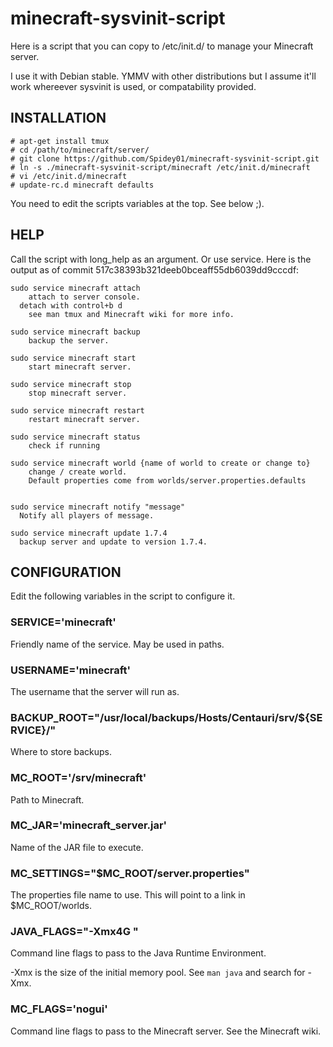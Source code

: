 minecraft-sysvinit-script
=========================

Here is a script that you can copy to /etc/init.d/ to manage your Minecraft server.

I use it with Debian stable. YMMV with other distributions but I assume it'll work whereever sysvinit is used, or compatability provided.


INSTALLATION
------------

    # apt-get install tmux
    # cd /path/to/minecraft/server/
    # git clone https://github.com/Spidey01/minecraft-sysvinit-script.git
    # ln -s ./minecraft-sysvinit-script/minecraft /etc/init.d/minecraft
    # vi /etc/init.d/minecraft
    # update-rc.d minecraft defaults

You need to edit the scripts variables at the top. See below ;).


HELP
----

Call the script with long\_help as an argument. Or  use service. Here is the output as of commit 517c38393b321deeb0bceaff55db6039dd9cccdf:

    sudo service minecraft attach
        attach to server console.
      detach with control+b d
        see man tmux and Minecraft wiki for more info.

    sudo service minecraft backup
        backup the server.

    sudo service minecraft start
        start minecraft server.

    sudo service minecraft stop
        stop minecraft server.

    sudo service minecraft restart
        restart minecraft server.

    sudo service minecraft status
        check if running

    sudo service minecraft world {name of world to create or change to}
        change / create world.
        Default properties come from worlds/server.properties.defaults


    sudo service minecraft notify "message"
      Notify all players of message.

    sudo service minecraft update 1.7.4
      backup server and update to version 1.7.4.


CONFIGURATION
-------------

Edit the following variables in the script to configure it.


### SERVICE='minecraft'

Friendly name of the service. May be used in paths.


### USERNAME='minecraft'

The username that the server will run as.


### BACKUP\_ROOT="/usr/local/backups/Hosts/Centauri/srv/${SERVICE}/"

Where to store backups.


### MC\_ROOT='/srv/minecraft'

Path to Minecraft.


### MC\_JAR='minecraft\_server.jar'

Name of the JAR file to execute.


### MC\_SETTINGS="$MC\_ROOT/server.properties"


The properties file name to use. This will point to a link in $MC\_ROOT/worlds.


### JAVA\_FLAGS="-Xmx4G "


Command line flags to pass to the Java Runtime Environment.

-Xmx is the size of the initial memory pool. See `man java` and search for -Xmx.

### MC\_FLAGS='nogui'

Command line flags to pass to the Minecraft server. See the Minecraft wiki.


